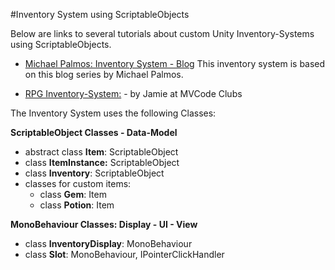 #Inventory System using ScriptableObjects

Below are links to several tutorials about custom Unity Inventory-Systems using ScriptableObjects.  

- [Michael Palmos: Inventory System - Blog](https://toqoz.svbtle.com/a-unity-inventory-system-that-actually-works)  This inventory system is based on this blog series by Michael Palmos.

- [RPG Inventory-System:](https://www.mvcode.com/lessons/unity-rpg-inventory-system-jamie) - by Jamie at MVCode Clubs 

The Inventory System uses the following Classes:

**ScriptableObject Classes - Data-Model**
- abstract class **Item**: ScriptableObject
- class **ItemInstance:** ScriptableObject
- class **Inventory**: ScriptableObject
- classes for custom items:
    - class **Gem**: Item
    - class **Potion**: Item

**MonoBehaviour Classes: Display - UI - View**

- class **InventoryDisplay**: MonoBehaviour
- class **Slot**: MonoBehaviour, IPointerClickHandler









